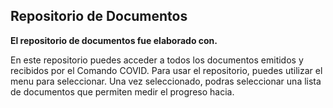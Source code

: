 
## Repositorio de Documentos

**El repositorio de documentos fue elaborado con.** 

En este repositorio puedes acceder a todos los documentos emitidos y recibidos por el Comando COVID. Para usar el repositorio, puedes utilizar el menu para seleccionar. Una vez seleccionado, podras seleccionar una lista de documentos que permiten medir el progreso hacia.